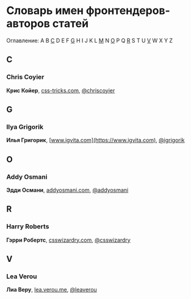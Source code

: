 # Словарь имен фронтендеров-авторов статей

Оглавление: A B [C](#c) D E F [G](#g) H I J K L [M](#m) N [O](#o) P Q [R](#r) S T U [V](#v) W X Y Z

## C

### Chris Coyier

**Крис Койер**, [css-tricks.com](http://css-tricks.com), [@chriscoyier](https://twitter.com/chriscoyier)

## G

### Ilya Grigorik

**Илья Григорик**, [www.igvita.com](https://www.igvita.com), [@igrigorik](https://twitter.com/igrigorik)

## O

### Addy Osmani

**Эдди Османи**, [addyosmani.com](http://addyosmani.com), [@addyosmani](https://twitter.com/addyosmani)

## R

### Harry Roberts

**Гэрри Робертс**, [csswizardry.com](http://csswizardry.com), [@csswizardry](https://twitter.com/csswizardry)

## V

### Lea Verou

**Лиа Веру**, [lea.verou.me](http://lea.verou.me), [@leaverou](https://twitter.com/leaverou)
